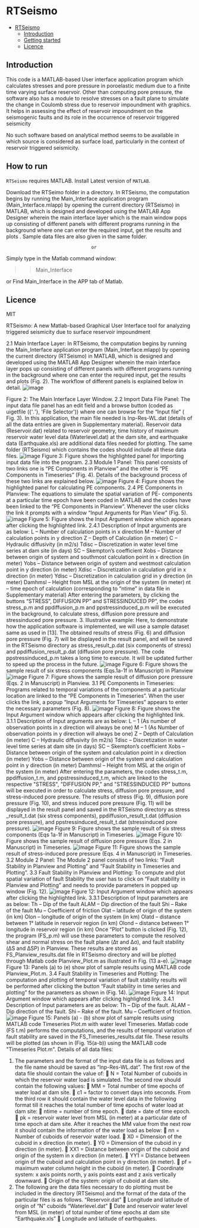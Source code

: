 # RTSeismo
- [RTSeismo](#RTSeismo)
  - [Introduction](#introduction)
  - [Getting started](#getting-started)
  - [Licence](#licence)


## Introduction

This code is a MATLAB-based User interface application program which 
calculates stresses and pore pressure in poroelastic medium due to 
a finite time varying surface reservoir. Other than computing pore pressure, 
the software also has a module to resolve stresses on a fault plane to 
simulate the change in Coulomb stress due to reservoir impoundment with graphics. It 
helps in assessing the effect of reservoir impoundment on the seismogenic 
faults and its role in the occurrence of reservoir triggered seismicity

No such software based on analytical method seems to be available in 
which source is considered as surface load, particularly in the context 
of reservoir triggered seismicity.


## How to run

`RTSeismo` requires MATLAB. Install Latest version of `MATLAB`. 


Download the RTSeimo folder in a directory. In RTSeismo, the computation begins by running the Main_Interface application program (Main_Interface.mlapp) by opening the current directory (RTSeismo) in MATLAB, which is designed and developed using the MATLAB App Designer wherein the main interface layer which is the main window pops up consisting of different panels with different programs running in the background where one can enter the required input, get the results and plots . Sample data files are also given in the same folder.

									or

Simply type in the Matlab command window:
>> Main_Interface <Enter>

or Find Main_Interface in the APP tab of Matlab.


## Licence

MIT

RTSeismo: A new Matlab-based Graphical User Interface tool for analyzing triggered seismicity due to surface reservoir impoundment

2.1 Main Interface Layer:
In RTSeismo, the computation begins by running the Main_Interface application program (Main_Interface.mlapp) by opening the current directory (RTSeismo) in MATLAB, which is designed and developed using the MATLAB App Designer wherein the main interface layer pops up consisting of different panels with different programs running in the background where one can enter the required input, get the results and plots (Fig. 2). The workflow of different panels is explained below in detail.
![image](https://github.com/Kalpna-Gahalaut/RTSeismo/assets/139765781/8098450f-00fc-45f4-80f6-ef288e057d33)

Figure 2: The Main Interface Layer Window.
2.2 Import Data File Panel: 
The input data file panel has an edit field and a browse button (coded as uigetfile ({'*.*'}, 'File Selector')) where one can browse for the “Input file” ( Fig. 3). In this application, the main file needed is Inp-Res-WL.dat (details of all the data entries are given in Supplementary material). Reservoir data (Reservoir.dat) related to reservoir geometry, time history of maximum reservoir water level data (Waterlevel.dat) at the dam site, and earthquake data (Earthquake.xls) are additional data files needed for plotting. The same folder (RTSeismo) which contains the codes should include all these data files.
![image](https://github.com/Kalpna-Gahalaut/RTSeismo/assets/139765781/9568262c-71aa-4f22-b156-c3ce129fd587)
Figure 3: Figure shows the highlighted panel for importing input data file into the program.
2.3 Module 1 Panel: 
This panel consists of two links one is “PE Components in Planview” and the other is “PE Components in Timeseries” (Fig. 4). Details of the background process of these two links are explained below.
![image](https://github.com/Kalpna-Gahalaut/RTSeismo/assets/139765781/9a698c2d-e1c8-410b-8075-b48f191c29b4)
Figure 4: Figure shows the highlighted panel for calculating PE components.
2.4 PE Components in Planview: 
The equations to simulate the spatial variation of PE- components at a particular time epoch have been coded in MATLAB and the codes have been linked to the “PE Components in Planview”. Whenever the user clicks the link it prompts with a window “Input Arguments for Plan View” (Fig. 5).
![image](https://github.com/Kalpna-Gahalaut/RTSeismo/assets/139765781/9d685acd-fd4f-48cc-a272-f181947ab28b)
Figure 5: Figure shows the Input Argument window which appears after clicking the highlighted link.
2.4.1 Description of Input arguments are as below:
L – Number of calculation points in x direction 
M – Number of calculation points in y direction
Z – Depth of Calculation (in meter) 
C – Hydraulic diffusivity (in m2/s)
Tdisc – Discretization in water level time series at dam site (in days)
SC – Skempton’s coefficient
Xobs – Distance between origin of system and southmost calculation point in x direction (in meter) 
Yobs – Distance between origin of system and westmost calculation point in y direction (in meter) 
Xdisc – Discretization in calculation grid in x direction (in meter) 
Ydisc – Discretization in calculation grid in y direction (in meter) 
Damhmsl – Height from MSL at the origin of the system (in meter)
 nt – time epoch of calculation (corresponding to “ntime” in data file in Supplementary material) 
After entering the parameters, by clicking the buttons “STRESS”, DIFFUSION PP” and STRESSINDUCED PP”, the codes stress_p.m and ppdiffusion_p.m and ppstressinduced_p.m will be executed in the background, to calculate stress, diffusion pore pressure and stressinduced pore pressure.
3. Illustrative example:
Here, to demonstrate how the application software is implemented, we will use a sample dataset same as used in [13]. The obtained results of stress (Fig. 6) and diffusion pore pressure (Fig. 7) will be displayed in the result panel, and will be saved in the RTSeismo directory as stress_result_p.dat (six components of stress) and ppdiffusion_result_p.dat (diffusion pore pressure).
The code ppstressinduced_p.m takes a long time to execute. It will be updated further to speed up the process in the future.
![image](https://github.com/Kalpna-Gahalaut/RTSeismo/assets/139765781/1a0182e1-3994-4360-97a9-980b00cf9afe)
Figure 6: Figure shows the sample result of six stress components (Eqs.1a-1f in Manuscript) in Planview
![image](https://github.com/Kalpna-Gahalaut/RTSeismo/assets/139765781/391a340f-8b64-4ae9-808e-c20d4b257554)
Figure 7: Figure shows the sample result of diffusion pore pressure (Eqs. 2 in Manuscript) in Planview.
3.1 PE Components in Timeseries:
Programs related to temporal variations of the components at a particular location are linked to the “PE Components in Timeseries”. When the user clicks the link, a popup “Input Arguments for Timeseries” appears to enter the necessary parameters (Fig. 8).
![image](https://github.com/Kalpna-Gahalaut/RTSeismo/assets/139765781/f2298a84-1b59-45c0-85c4-4f09560af883)
Figure 8: Figure shows the Input Argument window which appears after clicking the highlighted link.
3.1.1 Description of Input arguments are as below:
L – 1 (As number of observation points in x direction will always be one) 
M – 1 (As Number of observation points in y direction will always be one)
Z – Depth of Calculation (in meter)
C – Hydraulic diffusivity (in m2/s)
Tdisc – Discretization in water level time series at dam site (in days)
SC – Skempton’s coefficient
Xobs – Distance between origin of the system and calculation point in x direction (in meter)
Yobs – Distance between origin of the system and calculation point in y direction (in meter)
Damhmsl – Height from MSL at the origin of the system (in meter)
After entering the parameters, the codes stress_t.m, ppdiffusion_t.m, and ppstressinduced_t.m, which are linked to the respective "STRESS", "DIFFUSION PP," and "STRESSINDUCED PP" buttons will be executed in order to calculate stress, diffusion pore pressure, and stress-induced pore pressure. The results of stress (Fig. 9), diffusion pore pressure (Fig. 10), and stress induced pore pressure (Fig. 11) will be displayed in the result panel and saved in the RTSeismo directory as stress _result_t.dat (six stress components), ppdiffusion_result_t.dat (diffusion pore pressure), and ppstressinduced_result_t.dat (stressinduced pore pressure).
![image](https://github.com/Kalpna-Gahalaut/RTSeismo/assets/139765781/a220f8d8-e78d-46d6-b2ec-54bf91485a43)
Figure 9: Figure shows the sample result of six stress components (Eqs 1a-1f in Manuscript) in Timeseries.
![image](https://github.com/Kalpna-Gahalaut/RTSeismo/assets/139765781/462097cc-2f23-475d-a3b2-248afa79a482)
 Figure 10: Figure shows the sample result of diffusion pore pressure (Eqs. 2 in Manuscript) in Timeseries.
![image](https://github.com/Kalpna-Gahalaut/RTSeismo/assets/139765781/36ef2d51-d80b-4412-9c87-3375584899f7)
Figure 11: Figure shows the sample result of stress-induced pore pressure (Eqs. 4 in Manuscript) in Timeseries.
3.2 Module 2 Panel:
The Module 2 panel consists of two links: “Fault Stability in Planview and Plotting” and “Fault Stability in Timeseries and Plotting”.
3.3 Fault Stability in Planview and Plotting: 
To compute and plot spatial variation of fault Stability the user has to click on “Fault stability in Planview and Plotting” and needs to provide parameters in popped up window (Fig. 12). 
![image](https://github.com/Kalpna-Gahalaut/RTSeismo/assets/139765781/3481ce12-45f2-41b8-8c6b-63acbf785a7b)
Figure 12:  Input Argument window which appears after clicking the highlighted link.
3.3.1 Description of Input parameters are as below:
Th – Dip of the fault
ALAM – Dip direction of the fault
Shi – Rake of the fault
Mu – Coefficient of friction
Olat – latitude of origin of the system (in km)
Olon – longitude of origin of the system (in km)
Olatd – distance between 1° latitude in reservoir region (in km)
Olond – distance between 1° longitude in reservoir region (in km)
Once “Plot” button is clicked (Fig. 12), the program (FS_p.m) will use these parameters to compute the resolved shear and normal stress on the fault plane (Δτ and Δσ), and fault stability (ΔS and ΔSP) in Planview. These results are stored as FS_Planview_results.dat file in RTSeismo directory and will be plotted through Matlab code Planview_Plot.m as illustrated in Fig. (13 a-e).
![image](https://github.com/Kalpna-Gahalaut/RTSeismo/assets/139765781/44601efd-7bb7-4317-8cf5-6f805f6300fa)
Figure 13: Panels (a) to (e) show plot of sample results using MATLAB code Planview_Plot.m.
3.4 Fault Stability in Timeseries and Plotting:
The computation and plotting of temporal variation of fault stability results will be performed after clicking the button “Fault stability in time series and plotting” for the parameters as shown in (Fig. 14). 
![image](https://github.com/Kalpna-Gahalaut/RTSeismo/assets/139765781/2ddcdaa6-1402-42c3-897e-4b1f9e3ed500)
Figure 14: Input Argument window which appears after clicking highlighted link.
3.4.1 Description of Input parameters are as below:
Th – Dip of the fault.
ALAM – Dip direction of the fault.
Shi – Rake of the fault.
Mu – Coefficient of friction.
![image](https://github.com/Kalpna-Gahalaut/RTSeismo/assets/139765781/5dbefc20-bc19-4a9b-b065-4d04819021dd)
Figure 15: Panels (a) - (b) show plot of sample results using MATLAB code Timeseries Plot.m with water level Timeseries.
Matlab code (FS t.m) performs the computations, and the results of temporal variation of fault stability are saved in the FS_Timeseries_results.dat file. These results will be plotted (as shown in (Fig. 15(a-b)) using the MATLAB code "Timeseries Plot.m".
Details of all data files:
1. The parameters and the format of the input data file is as follows and the file name should be saved as “Inp-Res-WL.dat”.
  The first row of the data file should contain the value of:
	 N = Total Number of cuboids in which the reservoir water load is simulated.
  The second row should contain the following values:
	MM = Total number of time epochs of water load at dam site.
	c1 = factor to convert days into seconds.
From the third row it should contain the water level data in the following format till it reaches the total number of time epochs of water load at dam site:
	ntime = number of time epoch.
	date = date of time epoch.
	pk = reservoir water level from MSL (in meter) at a particular date of time epoch at dam site.
After it reaches the MM value from the next row it should contain the information of the water load as below:
	nn = Number of cuboids of reservoir water load.
	X0 = Dimension of the cuboid in x direction (in meter).
	Y0 = Dimension of the cuboid in y direction (in meter).
	XX1 = Distance between origin of the cuboid and origin of the system in x direction (in meter).
	YY1 = Distance between origin of the cuboid and calculation point in y direction (in meter). 
	pf = maximum water column height in the cuboid (in meter).
	Coordinate system:  x axis points north, y axis points east and z axis vertically downward.
	Origin of the system: origin of cuboid at dam site.
2. The following are the data files necessary to do plotting must be included in the directory (RTSeismo) and the format of the data of the particular files is as follows.
     “Reservoir.dat”
          	Longitude and latitude of origin of “N” cuboids
      “Waterlevel.dat”
          	Date and reservoir water level from MSL (in meter) of total number of time epochs at dam site
      “Earthquake.xls”
          	Longitude and latitude of earthquakes.

        
